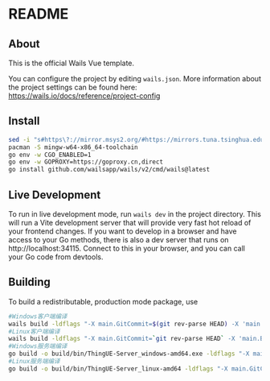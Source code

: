 # README

## About

This is the official Wails Vue template.

You can configure the project by editing `wails.json`. More information about the project settings can be found
here: https://wails.io/docs/reference/project-config

## Install
```bash
sed -i "s#https\?://mirror.msys2.org/#https://mirrors.tuna.tsinghua.edu.cn/msys2/#g" /etc/pacman.d/mirrorlist*
pacman -S mingw-w64-x86_64-toolchain
go env -w CGO_ENABLED=1
go env -w GOPROXY=https://goproxy.cn,direct
go install github.com/wailsapp/wails/v2/cmd/wails@latest
```

## Live Development
To run in live development mode, run `wails dev` in the project directory. This will run a Vite development
server that will provide very fast hot reload of your frontend changes. If you want to develop in a browser
and have access to your Go methods, there is also a dev server that runs on http://localhost:34115. Connect
to this in your browser, and you can call your Go code from devtools.

## Building
To build a redistributable, production mode package, use
```bash
#Windows客户端编译
wails build -ldflags "-X main.GitCommit=$(git rev-parse HEAD) -X 'main.BuildDate=$(Get-Date -Format 'yyyy-MM-dd HH:mm:ss')'"
#Linux客户端编译
wails build -ldflags "-X main.GitCommit=`git rev-parse HEAD` -X 'main.BuildDate=`date "+%Y-%m-%d %H:%M:%S"`'"
#Windows服务端编译
go build -o build/bin/ThingUE-Server_windows-amd64.exe -ldflags "-X main.GitCommit=$(git rev-parse HEAD) -X 'main.BuildDate=$(Get-Date -Format 'yyyy-MM-dd HH:mm:ss')'" server/main.go
#Linux服务端编译
go build -o build/bin/ThingUE-Server_linux-amd64 -ldflags "-X main.GitCommit=`git rev-parse HEAD` -X 'main.BuildDate=`date "+%Y-%m-%d %H:%M:%S"`'" server/main.go
```
